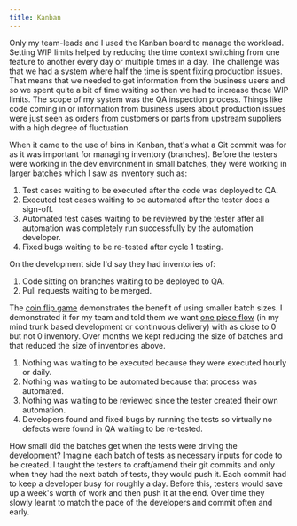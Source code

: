 ```yaml
---
title: Kanban
---
```


Only my team-leads and I used the Kanban board to manage the workload.
Setting WIP limits helped by reducing the time context switching from one feature to another every day or multiple times in a day. 
The challenge was that we had a system where half the time is spent fixing production issues. 
That means that we needed to get information from the business users and so we spent quite a bit of time waiting so then we had to increase those WIP limits. 
The scope of my system was the QA inspection process. 
Things like code coming in or information from business users about production issues were just seen as orders from customers or parts from upstream suppliers with a high degree of fluctuation.

When it came to the use of bins in Kanban, that's what a Git commit was for as it was important for managing inventory (branches).
Before the testers were working in the dev environment in small batches, they were working in larger batches which I saw as inventory such as:
1. Test cases waiting to be executed after the code was deployed to QA.
2. Executed test cases waiting to be automated after the tester does a sign-off.
3. Automated test cases waiting to be reviewed by the tester after all automation was completely run successfully by the automation developer.
4. Fixed bugs waiting to be re-tested after cycle 1 testing.

On the development side I'd say they had inventories of:
1. Code sitting on branches waiting to be deployed to QA.
2. Pull requests waiting to be merged.

The [coin flip game](https://www.leansimulations.org/2010/11/penny-game.html) demonstrates the benefit of using smaller batch sizes.
I demonstrated it for my team and told them we want [one piece flow](https://www.allaboutlean.com/one-piece-flow/) (in my mind trunk based development or continuous delivery) with as close to 0 but not 0 inventory.
Over months we kept reducing the size of batches and that reduced the size of inventories above.
1. Nothing was waiting to be executed because they were executed hourly or daily.
2. Nothing was waiting to be automated because that process was automated.
3. Nothing was waiting to be reviewed since the tester created their own automation.
4. Developers found and fixed bugs by running the tests so virtually no defects were found in QA waiting to be re-tested.

How small did the batches get when the tests were driving the development?
Imagine each batch of tests as necessary inputs for code to be created. 
I taught the testers to craft/amend their git commits and only when they had the next batch of tests, they would push it. 
Each commit had to keep a developer busy for roughly a day.
Before this, testers would save up a week's worth of work and then push it at the end.
Over time they slowly learnt to match the pace of the developers and commit often and early. 